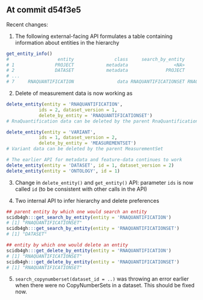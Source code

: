 
## At commit d54f3e5

Recent changes:

1. The following external-facing API formulates a table containing information about
entities in the hierarchy

```R
get_entity_info()
#                  entity               class     search_by_entity     delete_by_entity
# 1               PROJECT            metadata                 <NA>              PROJECT
# 2               DATASET            metadata              PROJECT              DATASET
# ...
# 7     RNAQUANTIFICATION                data RNAQUANTIFICATIONSET RNAQUANTIFICATIONSET
```

2. Delete of measurement data is now working as 

```R
delete_entity(entity = 'RNAQUANTIFICATION', 
            ids = 2, dataset_version = 1, 
            delete_by_entity = 'RNAQUANTIFICATIONSET')
# RnaQuantification data can be deleted by the parent RnaQuantificationSet

delete_entity(entity = 'VARIANT', 
            ids = 1, dataset_version = 2, 
            delete_by_entity = 'MEASUREMENTSET')
# Variant data can be deleted by the parent MeasurementSet

# The earlier API for metadata and feature-data continues to work
delete_entity(entity = 'DATASET', id = 1, dataset_version = 2)
delete_entity(entity = 'ONTOLOGY', id = 1)
```

3. Change in `delete_entity()` and `get_entity()` API: 
parameter `ids` is now called `id`
(to be consistent with other calls in the API)

4. Two internal API to infer hierarchy and delete preferences
```R
## parent entity by which one would search an entity 
scidb4gh:::get_search_by_entity(entity = 'RNAQUANTIFICATION')
# [1] "RNAQUANTIFICATIONSET"
scidb4gh:::get_search_by_entity(entity = 'RNAQUANTIFICATIONSET')
# [1] "DATASET"
```
    
```R
## entity by which one would delete an entity 
scidb4gh:::get_delete_by_entity(entity = 'RNAQUANTIFICATION')
# [1] "RNAQUANTIFICATIONSET"
scidb4gh:::get_delete_by_entity(entity = 'RNAQUANTIFICATIONSET')
# [1] "RNAQUANTIFICATIONSET"
```
5. `search_copynumberset(dataset_id = ..)` was throwing an error earlier when there 
were no CopyNumberSets in a dataset. This should be fixed now.
